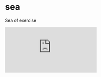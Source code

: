 # sea
Sea of exercise

[![Build Status](https://dev.azure.com/tcath2s/sea/_apis/build/status/Shylock-Hg.sea?branchName=master)](https://dev.azure.com/tcath2s/sea/_build/latest?definitionId=3&branchName=master)
